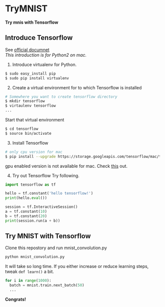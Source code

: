 # TryMNIST
__Try mnis with Tensorflow__

Introduce Tensorflow
---
See [official documnet](https://www.tensorflow.org/versions/r0.9/get_started/os_setup.html#pip-installation)  
*This introduction is for Python2 on mac.*  

1. Introduce virtualenv for Python.
  ```bash
  $ sudo easy_install pip
  $ sudo pip install virtualenv
  ```
  
2. Create a virtual environment for to which Tensorflow is installed
  ```bash
  # Somewhere you want to create tensorflow directory
  $ mkdir tensorflow
  $ virtaulenv tensorflow
  ...
  ```
  Start that virtual environment
  ```bash
  $ cd tensorflow
  $ source bin/activate
  ```
  
3. Install Tensorflow
  ```bash
  # only cpu version for mac
  $ pip install --upgrade https://storage.googleapis.com/tensorflow/mac/tensorflow-0.9.0-py2-none-any.whl
  ```
  gpu enabled version is not available for mac. Check [this](https://www.tensorflow.org/versions/r0.9/get_started/os_setup.html#pip-installation) out.
  
4. Try out Tensorflow
  Try following.
  ```python
  import tensorflow as tf

  hello = tf.constant('hello tensorflow!')
  print(hello.eval())

  session = tf.InteractiveSession()
  a = tf.constant(10)
  b = tf.constant(20)
  print(session.run(a + b))
  ```
 
Try MNIST with Tensorflow
---
Clone this repostory and run mnist_convolution.py
  ```bash
  python mnist_convolution.py
  ```
  It will take so long time.
  If you either increase or reduce learning steps, tweak ```def learn()``` a bit.
  ```python
  for i in range(1000):
    batch = mnist.train.next_batch(50)
    ...
   ```
   
  
__Congrats!__

